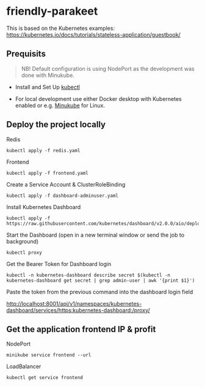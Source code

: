 # friendly-parakeet

This is based on the Kubernetes examples:
https://kubernetes.io/docs/tutorials/stateless-application/guestbook/

## Prequisits

>NB! Default configuration is using NodePort as the development was done with Minukube.

* Install and Set Up [kubectl]( 
https://kubernetes.io/docs/tasks/tools/install-kubectl/)

* For local development use either Docker desktop with Kubernetes enabled or e.g. [Minukube](https://minikube.sigs.k8s.io/docs/start/) for Linux.


## Deploy the project locally

Redis  

```
kubectl apply -f redis.yaml
```

Frontend 

```
kubectl apply -f frontend.yaml
```

Create a Service Account & ClusterRoleBinding

```
kubectl apply -f dashboard-adminuser.yaml
```

Install Kubernetes Dashboard

```
kubectl apply -f https://raw.githubusercontent.com/kubernetes/dashboard/v2.0.0/aio/deploy/recommended.yaml
```

Start the Dashboard (open in a new terminal window or send the job to background)

```
kubectl proxy
```

Get the Bearer Token for Dashboard login

```
kubectl -n kubernetes-dashboard describe secret $(kubectl -n kubernetes-dashboard get secret | grep admin-user | awk '{print $1}')
```

Paste the token from the previous command into the dashboard login field

[http://localhost:8001/api/v1/namespaces/kubernetes-dashboard/services/https:kubernetes-dashboard:/proxy/](http://localhost:8001/api/v1/namespaces/kubernetes-dashboard/services/https:kubernetes-dashboard:/proxy/)

## Get the application frontend IP & profit


NodePort 

```
minikube service frontend --url
```

LoadBalancer 

```
kubectl get service frontend
```
